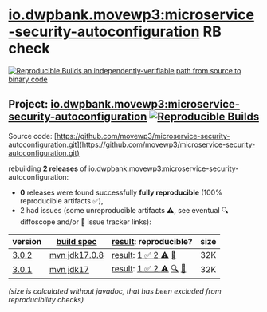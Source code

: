 [io.dwpbank.movewp3:microservice-security-autoconfiguration](https://central.sonatype.com/artifact/io.dwpbank.movewp3/microservice-security-autoconfiguration/versions) RB check
=======

[![Reproducible Builds](https://reproducible-builds.org/images/logos/rb.svg) an independently-verifiable path from source to binary code](https://reproducible-builds.org/)

## Project: [io.dwpbank.movewp3:microservice-security-autoconfiguration](https://central.sonatype.com/artifact/io.dwpbank.movewp3/microservice-security-autoconfiguration/versions) [![Reproducible Builds](https://img.shields.io/endpoint?url=https://raw.githubusercontent.com/jvm-repo-rebuild/reproducible-central/master/content/io/dwpbank/movewp3/microservice-security-autoconfiguration/badge.json)](https://github.com/jvm-repo-rebuild/reproducible-central/blob/master/content/io/dwpbank/movewp3/microservice-security-autoconfiguration/README.md)

Source code: [https://github.com/movewp3/microservice-security-autoconfiguration.git](https://github.com/movewp3/microservice-security-autoconfiguration.git)

rebuilding **2 releases** of io.dwpbank.movewp3:microservice-security-autoconfiguration:
- **0** releases were found successfully **fully reproducible** (100% reproducible artifacts :white_check_mark:),
- 2 had issues (some unreproducible artifacts :warning:, see eventual :mag: diffoscope and/or :memo: issue tracker links):

| version | [build spec](/BUILDSPEC.md) | [result](https://reproducible-builds.org/docs/jvm/): reproducible? | size |
| -- | --------- | ------ | -- |
| [3.0.2](https://central.sonatype.com/artifact/io.dwpbank.movewp3/microservice-security-autoconfiguration/3.0.2/pom) | [mvn jdk17.0.8](microservice-security-autoconfiguration-3.0.2.buildspec) | [result](microservice-security-autoconfiguration-3.0.2.buildinfo): [1 :white_check_mark:  2 :warning:](microservice-security-autoconfiguration-3.0.2.buildcompare) [:memo:](https://github.com/movewp3/microservice-security-autoconfiguration/pull/19) | 32K |
| [3.0.1](https://central.sonatype.com/artifact/io.dwpbank.movewp3/microservice-security-autoconfiguration/3.0.1/pom) | [mvn jdk17](microservice-security-autoconfiguration-3.0.1.buildspec) | [result](microservice-security-autoconfiguration-3.0.1.buildinfo): [1 :white_check_mark:  2 :warning:](microservice-security-autoconfiguration-3.0.1.buildcompare) [:mag:](microservice-security-autoconfiguration-3.0.1.diffoscope) [:memo:](https://github.com/movewp3/microservice-security-autoconfiguration/pull/19) | 32K |

<i>(size is calculated without javadoc, that has been excluded from reproducibility checks)</i>
